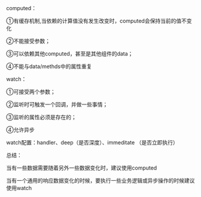 computed：

①有缓存机制,当依赖的计算值没有发生改变时，computed会保持当前的值不变化

②不能接受参数；

③可以依赖其他computed，甚至是其他组件的data；

④不能与data/methds中的属性重复

watch：

①可接受两个参数；

②监听时可触发一个回调，并做一些事情；

③监听的属性必须是存在的；

④允许异步

watch配置：handler、deep（是否深度）、immeditate （是否立即执行）

总结：

当有一些数据需要随着另外一些数据变化时，建议使用computed

当有一个通用的响应数据变化的时候，要执行一些业务逻辑或异步操作的时候建议使用watch
